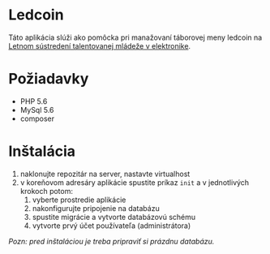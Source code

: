 # Ledcoin

Táto aplikácia slúži ako pomôcka pri manažovaní táborovej meny ledcoin na [Letnom sústredení talentovanej mládeže v elektronike](http://www.lstme.sk).

# Požiadavky

- PHP 5.6
- MySql 5.6
- composer

# Inštalácia

1. naklonujte repozitár na server, nastavte virtualhost
2. v koreňovom adresáry aplikácie spustite príkaz `init` a v jednotlivých krokoch potom:
	1. vyberte prostredie aplikácie
	2. nakonfigurujte pripojenie na databázu
	3. spustite migrácie a vytvorte databázovú schému
	4. vytvorte prvý účet používateľa (administrátora)

_Pozn: pred inštaláciou je treba pripraviť si prázdnu databázu._
